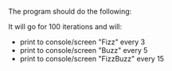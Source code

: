 The program should do the following:

It will go for 100 iterations and will:

  -	print to console/screen "Fizz" every 3
  -	print to console/screen "Buzz" every 5
  -	print to console/screen "FizzBuzz" every 15
